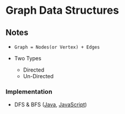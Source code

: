 # Graph Data Structures

## Notes

- `Graph = Nodes(or Vertex) + Edges`

- Two Types
  - Directed
  - Un-Directed

### Implementation

- DFS & BFS ([Java](Traversal.java), [JavaScript](traversal.js))
